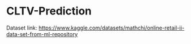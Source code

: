 # CLTV-Prediction

Dataset link: https://www.kaggle.com/datasets/mathchi/online-retail-ii-data-set-from-ml-repository
